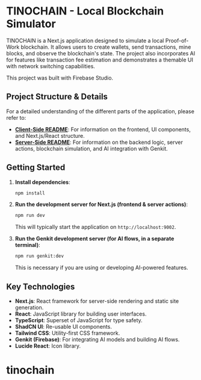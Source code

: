 # TINOCHAIN - Local Blockchain Simulator

TINOCHAIN is a Next.js application designed to simulate a local Proof-of-Work blockchain. It allows users to create wallets, send transactions, mine blocks, and observe the blockchain's state. The project also incorporates AI for features like transaction fee estimation and demonstrates a themable UI with network switching capabilities.

This project was built with Firebase Studio.

## Project Structure & Details

For a detailed understanding of the different parts of the application, please refer to:

*   **[Client-Side README](./README-Client.md)**: For information on the frontend, UI components, and Next.js/React structure.
*   **[Server-Side README](./README-Server.md)**: For information on the backend logic, server actions, blockchain simulation, and AI integration with Genkit.

## Getting Started

1.  **Install dependencies**:
    ```bash
    npm install
    ```
2.  **Run the development server for Next.js (frontend & server actions)**:
    ```bash
    npm run dev
    ```
    This will typically start the application on `http://localhost:9002`.

3.  **Run the Genkit development server (for AI flows, in a separate terminal)**:
    ```bash
    npm run genkit:dev
    ```
    This is necessary if you are using or developing AI-powered features.

## Key Technologies

*   **Next.js**: React framework for server-side rendering and static site generation.
*   **React**: JavaScript library for building user interfaces.
*   **TypeScript**: Superset of JavaScript for type safety.
*   **ShadCN UI**: Re-usable UI components.
*   **Tailwind CSS**: Utility-first CSS framework.
*   **Genkit (Firebase)**: For integrating AI models and building AI flows.
*   **Lucide React**: Icon library.
# tinochain
